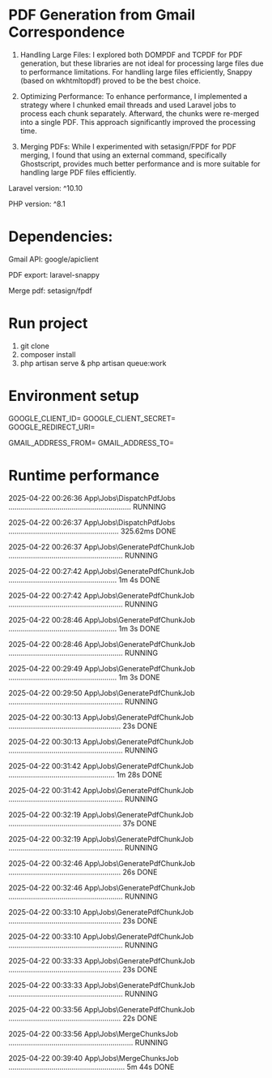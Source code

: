 # PDF Generation from Gmail Correspondence

1. Handling Large Files: I explored both DOMPDF and TCPDF for PDF generation, but these libraries are not ideal for processing large files due to performance limitations. For handling large files efficiently, Snappy (based on wkhtmltopdf) proved to be the best choice.

2. Optimizing Performance: To enhance performance, I implemented a strategy where I chunked email threads and used Laravel jobs to process each chunk separately. Afterward, the chunks were re-merged into a single PDF. This approach significantly improved the processing time.

3. Merging PDFs: While I experimented with setasign/FPDF for PDF merging, I found that using an external command, specifically Ghostscript, provides much better performance and is more suitable for handling large PDF files efficiently.


Laravel version: ^10.10

PHP version: ^8.1


# Dependencies:

Gmail API: google/apiclient

PDF export: laravel-snappy

Merge pdf: setasign/fpdf

# Run project
1. git clone
2. composer install
4. php artisan serve & php artisan queue:work

# Environment setup
GOOGLE_CLIENT_ID=
GOOGLE_CLIENT_SECRET=
GOOGLE_REDIRECT_URI=

GMAIL_ADDRESS_FROM=
GMAIL_ADDRESS_TO=

# Runtime performance
  2025-04-22 00:26:36 App\Jobs\DispatchPdfJobs ............................................................ RUNNING
  
  2025-04-22 00:26:37 App\Jobs\DispatchPdfJobs ...................................................... 325.62ms DONE
  
  2025-04-22 00:26:37 App\Jobs\GeneratePdfChunkJob ........................................................ RUNNING
  
  2025-04-22 00:27:42 App\Jobs\GeneratePdfChunkJob ..................................................... 1m 4s DONE

  2025-04-22 00:27:42 App\Jobs\GeneratePdfChunkJob ........................................................ RUNNING
  
  2025-04-22 00:28:46 App\Jobs\GeneratePdfChunkJob ..................................................... 1m 3s DONE
  
  2025-04-22 00:28:46 App\Jobs\GeneratePdfChunkJob ........................................................ RUNNING
  
  2025-04-22 00:29:49 App\Jobs\GeneratePdfChunkJob ..................................................... 1m 3s DONE
  
  2025-04-22 00:29:50 App\Jobs\GeneratePdfChunkJob ........................................................ RUNNING
  
  2025-04-22 00:30:13 App\Jobs\GeneratePdfChunkJob ....................................................... 23s DONE
  
  2025-04-22 00:30:13 App\Jobs\GeneratePdfChunkJob ........................................................ RUNNING
  
  2025-04-22 00:31:42 App\Jobs\GeneratePdfChunkJob .................................................... 1m 28s DONE
  
  2025-04-22 00:31:42 App\Jobs\GeneratePdfChunkJob ........................................................ RUNNING
  
  2025-04-22 00:32:19 App\Jobs\GeneratePdfChunkJob ....................................................... 37s DONE
  
  2025-04-22 00:32:19 App\Jobs\GeneratePdfChunkJob ........................................................ RUNNING
  
  2025-04-22 00:32:46 App\Jobs\GeneratePdfChunkJob ....................................................... 26s DONE
  
  2025-04-22 00:32:46 App\Jobs\GeneratePdfChunkJob ........................................................ RUNNING
  
  2025-04-22 00:33:10 App\Jobs\GeneratePdfChunkJob ....................................................... 23s DONE
  
  2025-04-22 00:33:10 App\Jobs\GeneratePdfChunkJob ........................................................ RUNNING
  
  2025-04-22 00:33:33 App\Jobs\GeneratePdfChunkJob ....................................................... 23s DONE
  
  2025-04-22 00:33:33 App\Jobs\GeneratePdfChunkJob ........................................................ RUNNING
  
  2025-04-22 00:33:56 App\Jobs\GeneratePdfChunkJob ....................................................... 22s DONE
  
  2025-04-22 00:33:56 App\Jobs\MergeChunksJob ............................................................. RUNNING
  
  2025-04-22 00:39:40 App\Jobs\MergeChunksJob ......................................................... 5m 44s DONE

  
